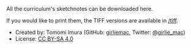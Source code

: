 All the curriculum's sketchnotes can be downloaded here.

If you would like to print them, the TIFF versions are available in [/tiff](/sketchnotes/tiff).

- Created by: Tomomi Imura (GitHub: [girliemac](https://github.com/girliemac), Twitter: [@girlie_mac](https://twitter.com/girlie_mac))
- License: [CC BY-SA 4.0](https://creativecommons.org/licenses/by-sa/4.0/)
